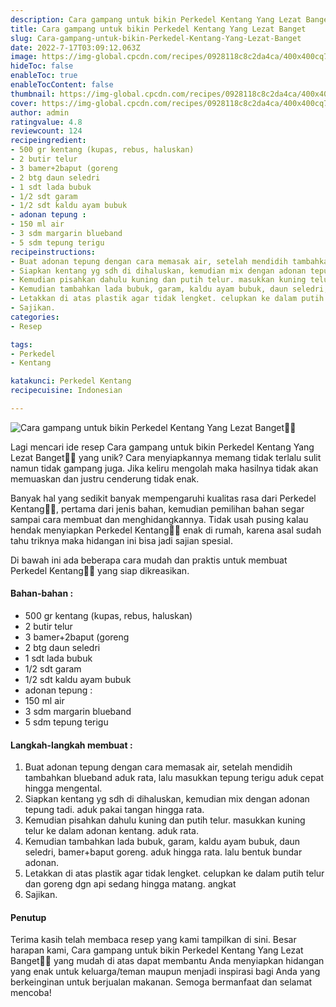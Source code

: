 ```yaml
---
description: Cara gampang untuk bikin Perkedel Kentang Yang Lezat Banget"
title: Cara gampang untuk bikin Perkedel Kentang Yang Lezat Banget
slug: Cara-gampang-untuk-bikin-Perkedel-Kentang-Yang-Lezat-Banget
date: 2022-7-17T03:09:12.063Z
image: https://img-global.cpcdn.com/recipes/0928118c8c2da4ca/400x400cq70/photo.jpg
hideToc: false
enableToc: true
enableTocContent: false
thumbnail: https://img-global.cpcdn.com/recipes/0928118c8c2da4ca/400x400cq70/photo.jpg
cover: https://img-global.cpcdn.com/recipes/0928118c8c2da4ca/400x400cq70/photo.jpg
author: admin
ratingvalue: 4.8
reviewcount: 124
recipeingredient:
- 500 gr kentang (kupas, rebus, haluskan)
- 2 butir telur
- 3 bamer+2baput (goreng
- 2 btg daun seledri
- 1 sdt lada bubuk
- 1/2 sdt garam
- 1/2 sdt kaldu ayam bubuk
- adonan tepung :
- 150 ml air
- 3 sdm margarin blueband
- 5 sdm tepung terigu
recipeinstructions:
- Buat adonan tepung dengan cara memasak air, setelah mendidih tambahkan blueband aduk rata, lalu masukkan tepung terigu aduk cepat hingga mengental.
- Siapkan kentang yg sdh di dihaluskan, kemudian mix dengan adonan tepung tadi. aduk pakai tangan hingga rata.
- Kemudian pisahkan dahulu kuning dan putih telur. masukkan kuning telur ke dalam adonan kentang. aduk rata.
- Kemudian tambahkan lada bubuk, garam, kaldu ayam bubuk, daun seledri, bamer+baput goreng. aduk hingga rata. lalu bentuk bundar adonan.
- Letakkan di atas plastik agar tidak lengket. celupkan ke dalam putih telur dan goreng dgn api sedang hingga matang. angkat
- Sajikan.
categories:
- Resep

tags:
- Perkedel
- Kentang

katakunci: Perkedel Kentang
recipecuisine: Indonesian

---
```


![Cara gampang untuk bikin Perkedel Kentang Yang Lezat Banget👩‍🍳](https://img-global.cpcdn.com/recipes/0928118c8c2da4ca/400x400cq70/photo.jpg)

Lagi mencari ide resep Cara gampang untuk bikin Perkedel Kentang Yang Lezat Banget👩‍🍳 yang unik? Cara menyiapkannya memang tidak terlalu sulit namun tidak gampang juga. Jika keliru mengolah maka hasilnya tidak akan memuaskan dan justru cenderung tidak enak.

Banyak hal yang sedikit banyak mempengaruhi kualitas rasa dari Perkedel Kentang👩‍🍳, pertama dari jenis bahan, kemudian pemilihan bahan segar sampai cara membuat dan menghidangkannya. Tidak usah pusing kalau hendak menyiapkan Perkedel Kentang👩‍🍳 enak di rumah, karena asal sudah tahu triknya maka hidangan ini bisa jadi sajian spesial.

Di bawah ini ada beberapa cara mudah dan praktis untuk membuat Perkedel Kentang👩‍🍳 yang siap dikreasikan.

<!--inarticleads1-->

#### Bahan-bahan :

- 500 gr kentang (kupas, rebus, haluskan)
- 2 butir telur
- 3 bamer+2baput (goreng
- 2 btg daun seledri
- 1 sdt lada bubuk
- 1/2 sdt garam
- 1/2 sdt kaldu ayam bubuk
- adonan tepung :
- 150 ml air
- 3 sdm margarin blueband
- 5 sdm tepung terigu

<!--inarticleads2-->

#### Langkah-langkah membuat :

1. Buat adonan tepung dengan cara memasak air, setelah mendidih tambahkan blueband aduk rata, lalu masukkan tepung terigu aduk cepat hingga mengental.
1. Siapkan kentang yg sdh di dihaluskan, kemudian mix dengan adonan tepung tadi. aduk pakai tangan hingga rata.
1. Kemudian pisahkan dahulu kuning dan putih telur. masukkan kuning telur ke dalam adonan kentang. aduk rata.
1. Kemudian tambahkan lada bubuk, garam, kaldu ayam bubuk, daun seledri, bamer+baput goreng. aduk hingga rata. lalu bentuk bundar adonan.
1. Letakkan di atas plastik agar tidak lengket. celupkan ke dalam putih telur dan goreng dgn api sedang hingga matang. angkat
1. Sajikan.

#### Penutup

Terima kasih telah membaca resep yang kami tampilkan di sini. Besar harapan kami, Cara gampang untuk bikin Perkedel Kentang Yang Lezat Banget👩‍🍳 yang mudah di atas dapat membantu Anda menyiapkan hidangan yang enak untuk keluarga/teman maupun menjadi inspirasi bagi Anda yang berkeinginan untuk berjualan makanan. Semoga bermanfaat dan selamat mencoba!